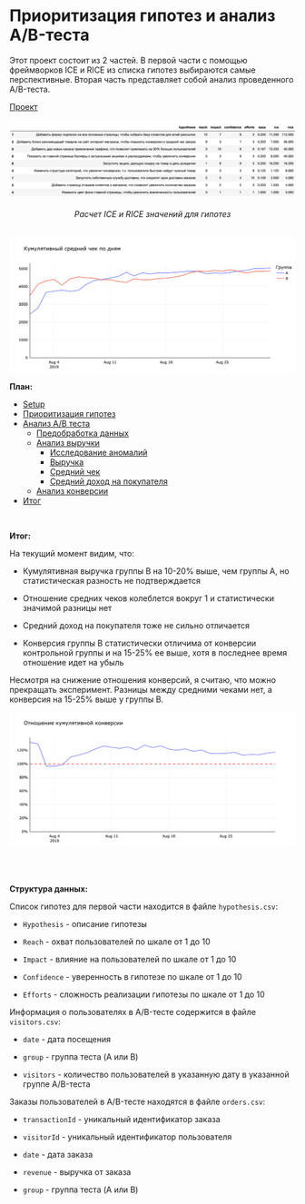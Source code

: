 # Приоритизация гипотез и анализ A/B-теста

Этот проект состоит из 2 частей. В первой части с помощью фреймворков ICE и RICE из списка гипотез выбираются самые перспективные. Вторая часть представляет собой анализ проведенного A/B-теста.

[Проект](https://rusmux.github.io/yandex-ab-test/)

<p align="center"><img src="images/1.png"></p>
<h6 align="center">Расчет ICE и RICE значений для гипотез</h6>

<p align="center"><img src="images/2.png"></p>


**План:**

<div class="toc">
   <ul class="toc-item">
      <li><span><a href="#Setup" data-toc-modified-id="Setup-2">Setup</a></span></li>
      <li><span><a href="#Приоритизация-гипотез" data-toc-modified-id="Приоритизация-гипотез-3">Приоритизация гипотез</a></span></li>
      <li>
         <span><a href="#Анализ-A/B-теста" data-toc-modified-id="Анализ-A/B-теста-4">Анализ A/B теста</a></span>
         <ul class="toc-item">
            <li><span><a href="#Предобработка-данных" data-toc-modified-id="Предобработка-данных-4.1">Предобработка данных</a></span></li>
            <li>
               <span><a href="#Анализ-выручки" data-toc-modified-id="Анализ-выручки-4.2">Анализ выручки</a></span>
               <ul class="toc-item">
                  <li><span><a href="#Исследование-аномалий" data-toc-modified-id="Исследование-аномалий-4.2.1">Исследование аномалий</a></span></li>
                  <li><span><a href="#Выручка" data-toc-modified-id="Выручка-4.2.2">Выручка</a></span></li>
                  <li><span><a href="#Средний-чек" data-toc-modified-id="Средний-чек-4.2.3">Средний чек</a></span></li>
                  <li><span><a href="#Средний-доход-на-покупателя" data-toc-modified-id="Средний-доход-на-покупателя-4.2.4">Средний доход на покупателя</a></span></li>
               </ul>
            </li>
            <li><span><a href="#Анализ-конверсии" data-toc-modified-id="Анализ-конверсии-4.3">Анализ конверсии</a></span></li>
         </ul>
      </li>
      <li><span><a href="#Итог" data-toc-modified-id="Итог-5">Итог</a></span></li>
   </ul>
</div>

<br>

**Итог:**

На текущий момент видим, что:

* Кумулятивная выручка группы B на 10-20% выше, чем группы А, но статистическая разность не подтверждается


* Отношение средних чеков колеблется вокруг 1 и статистически значимой разницы нет


* Средний доход на покупателя тоже не сильно отличается


* Конверсия группы В статистически отличима от конверсии контрольной группы и на 15-25% ее выше, хотя в последнее время отношение идет на убыль

Несмотря на снижение отношения конверсий, я считаю, что можно прекращать эксперимент. Разницы между средними чеками нет, а конверсия на 15-25% выше у группы В.

<p align="center"><img src="images/3.png"></p>
<h6 align="center"></h6>

<br>

**Структура данных:**

Список гипотез для первой части находится в файле `hypothesis.csv`:

* `Hypothesis` - описание гипотезы

* `Reach` - охват пользователей по шкале от 1 до 10

* `Impact` - влияние на пользователей по шкале от 1 до 10

* `Confidence` - уверенность в гипотезе по шкале от 1 до 10

* `Efforts` - сложность реализации гипотезы по шкале от 1 до 10

Информация о пользователях в A/B-тесте содержится в файле `visitors.csv`:

* `date` - дата посещения

* `group` - группа теста (A или B)

* `visitors` - количество пользователей в указанную дату в указанной группе A/B-теста

Заказы пользователей в A/B-тесте находятся в файле `orders.csv`:

* `transactionId` - уникальный идентификатор заказа

* `visitorId` - уникальный идентификатор пользователя

* `date` - дата заказа

* `revenue` - выручка от заказа

* `group` - группа теста (A или B)

